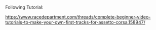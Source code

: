 Following Tutorial:

https://www.racedepartment.com/threads/complete-beginner-video-tutorials-to-make-your-own-first-tracks-for-assetto-corsa.158947/